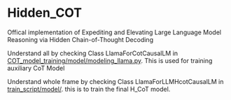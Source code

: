 # Hidden_COT
Offical implementation of Expediting and Elevating Large Language Model Reasoning via Hidden Chain-of-Thought Decoding

Understand all by checking Class LlamaForCotCausalLM in [COT_model_training/model/modeling_llama.py](https://github.com/TjoyLiu/Hidden_COT/blob/main/COT_model_training/model/modeling_llama.py). This is used for training auxiliary CoT Model

Understand whole frame by checking Class LlamaForLLMHcotCausalLM in [train_script/model/](https://github.com/TjoyLiu/Hidden_COT/blob/main/train_script/model/modeling_llama.py). this is to train the final H_CoT model.

